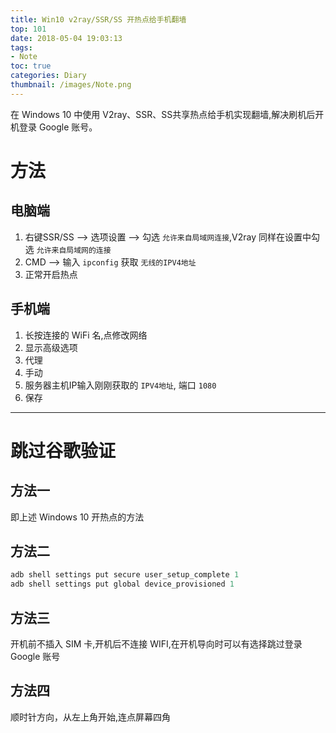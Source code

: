 ```yaml
---
title: Win10 v2ray/SSR/SS 开热点给手机翻墙
top: 101
date: 2018-05-04 19:03:13
tags:
- Note
toc: true
categories: Diary
thumbnail: /images/Note.png
---
```

在 Windows 10 中使用 V2ray、SSR、SS共享热点给手机实现翻墙,解决刷机后开机登录 Google 账号。

# 方法
## 电脑端

1. 右键SSR/SS --> 选项设置 --> 勾选 `允许来自局域网连接`,V2ray 同样在设置中勾选 `允许来自局域网的连接`
2. CMD --> 输入 `ipconfig` 获取 `无线的IPV4地址`
3. 正常开启热点
<!--more-->
## 手机端

1. 长按连接的 WiFi 名,点修改网络
2. 显示高级选项
3. 代理
4. 手动
5. 服务器主机IP输入刚刚获取的 `IPV4地址`, 端口 `1080`
6. 保存

---

# 跳过谷歌验证
## 方法一

即上述 Windows 10 开热点的方法

## 方法二

```adb
adb shell settings put secure user_setup_complete 1
adb shell settings put global device_provisioned 1
```

## 方法三

开机前不插入 SIM 卡,开机后不连接 WIFI,在开机导向时可以有选择跳过登录 Google 账号

## 方法四

顺时针方向，从左上角开始,连点屏幕四角